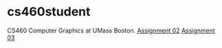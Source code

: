 # cs460student
CS460 Computer Graphics at UMass Boston.
<a href=" https://ayahea.github.io/cs460student/02">Assignment 02</a>
<a href=" https://ayahea.github.io/cs460student/">Assignment 03</a>

